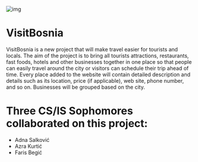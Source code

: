 ![img](https://user-images.githubusercontent.com/73107935/121727299-029f0280-caec-11eb-8ed2-0a709928395c.png)
# VisitBosnia
VisitBosnia is a new project that will make travel easier for tourists and locals. The aim of the project is to bring all tourists attractions, restaurants, fast foods, hotels and other businesses together in one place so that people can easily travel around the city or visitors can schedule their trip ahead of time. Every place added to the website will contain detailed description and details such as its location, price (if applicable), web site, phone number, and so on. Businesses will be grouped based on the city.

# Three CS/IS Sophomores collaborated on this project:
-	Adna Salković
-	Azra Kurtić
-	Faris Begić
